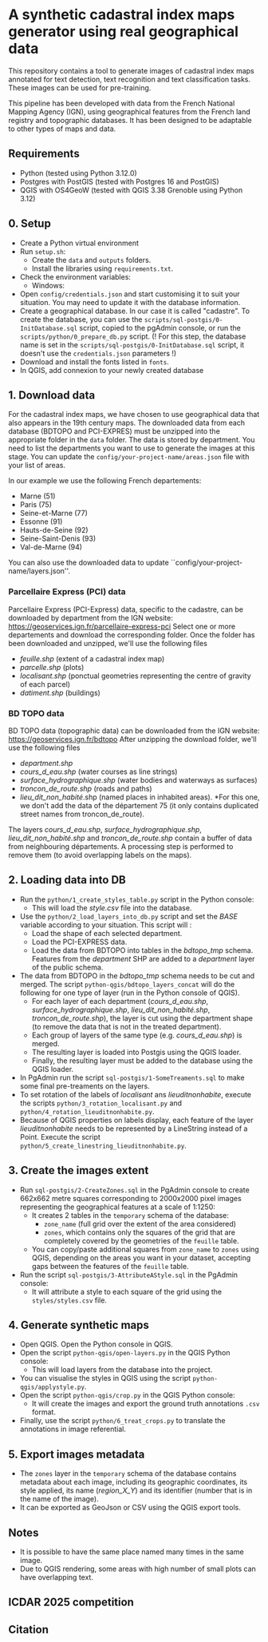 # A synthetic cadastral index maps generator using real geographical data

This repository contains a tool to generate images of cadastral index maps annotated for text detection, text recognition and text classification tasks. These images can be used for pre-training.

This pipeline has been developed with data from the French National Mapping Agency (IGN), using geographical features from the French land registry and topographic databases. It has been designed to be adaptable to other types of maps and data.

## Requirements
* Python (tested using Python 3.12.0)
* Postgres with PostGIS (tested with Postgres 16 and PostGIS)
* QGIS with OS4GeoW (tested with QGIS 3.38 Grenoble using Python 3.12)

## 0. Setup
* Create a Python virtual environment 
* Run ```setup.sh```:
    * Create the ```data``` and ```outputs``` folders.
    * Install the libraries using ```requirements.txt```.
* Check the environment variables: 
    * Windows: 
* Open ```config/credentials.json``` and start customising it to suit your situation. You may need to update it with the database information.
* Create a geographical database. In our case it is called "cadastre". To create the database, you can use the ```scripts/sql-postgis/0-InitDatabase.sql``` script, copied to the pgAdmin console, or run the ```scripts/python/0_prepare_db.py``` script. (! For this step, the database name is set in the ```scripts/sql-postgis/0-InitDatabase.sql``` script, it doesn't use the ```credentials.json``` parameters !)
* Download and install the fonts listed in ```fonts```.
* In QGIS, add connexion to your newly created database

## 1. Download data

For the cadastral index maps, we have chosen to use geographical data that also appears in the 19th century maps.
The downloaded data from each database (BDTOPO and PCI-EXPRES) must be unzipped into the appropriate folder in the ```data``` folder.
The data is stored by department. You need to list the departments you want to use to generate the images at this stage. You can update the ```config/your-project-name/areas.json``` file with your list of areas.

In our example we use the following French departements:
* Marne (51)
* Paris (75)
* Seine-et-Marne (77)
* Essonne (91)
* Hauts-de-Seine (92)
* Seine-Saint-Denis (93)
* Val-de-Marne (94)

You can also use the downloaded data to update ``config/your-project-name/layers.json''.

### Parcellaire Express (PCI) data
Parcellaire Express (PCI-Express) data, specific to the cadastre, can be downloaded by department from the IGN website: https://geoservices.ign.fr/parcellaire-express-pci
Select one or more departements and download the corresponding folder. Once the folder has been downloaded and unzipped, we'll use the following files
* *feuille.shp* (extent of a cadastral index map)
* *parcelle.shp* (plots)
* *localisant.shp* (ponctual geometries representing the centre of gravity of each parcel)
* *datiment.shp* (buildings)

### BD TOPO data 
BD TOPO data (topographic data) can be downloaded from the IGN website: https://geoservices.ign.fr/bdtopo
After unzipping the download folder, we'll use the following files
* *department.shp*
* *cours_d_eau.shp* (water courses as line strings)
* *surface_hydrographique.shp* (water bodies and waterways as surfaces)
* *troncon_de_route.shp* (roads and paths)
* *lieu_dit_non_habité*.shp (named places in inhabited areas). *For this one, we don't add the data of the département 75 (it only contains duplicated street names from troncon_de_route).

The layers *cours_d_eau.shp*, *surface_hydrographique.shp*, *lieu_dit_non_habité.shp* and *troncon_de_route.shp* contain a buffer of data from neighbouring départements. A processing step is performed to remove them (to avoid overlapping labels on the maps).

## 2. Loading data into DB
* Run the ```python/1_create_styles_table.py``` script in the Python console:
    - This will load the *style.csv* file into the database.
* Use the ```python/2_load_layers_into_db.py``` script and set the *BASE* variable according to your situation. This script will :
    - Load the shape of each selected department.
    - Load the PCI-EXPRESS data.
    - Load the data from BDTOPO into tables in the *bdtopo_tmp* schema. Features from the *department* SHP are added to a *department* layer of the public schema.
* The data from BDTOPO in the *bdtopo_tmp* schema needs to be cut and merged. The script ```python-qgis/bdtopo_layers_concat``` will do the following for one type of layer (run in the Python console of QGIS).
    - For each layer of each department (*cours_d_eau.shp*, *surface_hydrographique.shp*, *lieu_dit_non_habité.shp*, *troncon_de_route.shp*), the layer is cut using the department shape (to remove the data that is not in the treated department).
    - Each group of layers of the same type (e.g. *cours_d_eau.shp*) is merged.
    - The resulting layer is loaded into Postgis using the QGIS loader.
    - Finally, the resulting layer must be added to the database using the QGIS loader.
* In PgAdmin run the script ```sql-postgis/1-SomeTreaments.sql``` to make some final pre-treaments on the layers.
* To set rotation of the labels of *localisant* ans *lieuditnonhabite*, execute the scripts ```python/3_rotation_localisant.py``` and ```python/4_rotation_lieuditnonhabite.py```.
* Because of QGIS properties on labels display, each feature of the layer *lieuditnonhabite* needs to be represented by a LineString instead of a Point. Execute the script ```python/5_create_linestring_lieuditnonhabite.py```.

## 3. Create the images extent
* Run ```sql-postgis/2-CreateZones.sql``` in the PgAdmin console to create 662x662 metre squares corresponding to 2000x2000 pixel images representing the geographical features at a scale of 1:1250:
    - It creates 2 tables in the ```temporary``` schema of the database:
        - ```zone_name``` (full grid over the extent of the area considered)
        - ```zones```, which contains only the squares of the grid that are completely covered by the geometries of the ```feuille``` table.
    - You can copy/paste additional squares from ```zone_name``` to ```zones``` using QGIS, depending on the areas you want in your dataset, accepting gaps between the features of the ```feuille``` table.
* Run the script ```sql-postgis/3-AttributeAStyle.sql``` in the PgAdmin console: 
    - It will attribute a style to each square of the grid using the ```styles/styles.csv``` file.

## 4. Generate synthetic maps
* Open QGIS. Open the Python console in QGIS.
* Open the script ```python-qgis/open-layers.py``` in the QGIS Python console:
    - This will load layers from the database into the project.
* You can visualise the styles in QGIS using the script ```python-qgis/applystyle.py```.
* Open the script ```python-qgis/crop.py``` in the QGIS Python console:
    - It will create the images and export the ground truth annotations ```.csv``` format.
* Finally, use the script ```python/6_treat_crops.py``` to translate the annotations in image referential.

## 5. Export images metadata
* The ```zones``` layer in the ```temporary``` schema of the database contains metadata about each image, including its geographic coordinates, its style applied, its name (*region_X_Y*) and its identifier (number that is in the name of the image).
* It can be exported as GeoJson or CSV using the QGIS export tools.

## Notes
* It is possible to have the same place named many times in the same image.
* Due to QGIS rendering, some areas with high number of small plots can have overlapping text.

## ICDAR 2025 competition

## Citation
